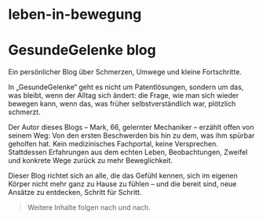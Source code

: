 # leben-in-bewegung

# GesundeGelenke blog

Ein persönlicher Blog über Schmerzen, Umwege und kleine Fortschritte.  

In „GesundeGelenke“ geht es nicht um Patentlösungen, sondern um das, was bleibt, wenn der Alltag sich ändert: die Frage, wie man sich wieder bewegen kann, wenn das, was früher selbstverständlich war, plötzlich schmerzt.

Der Autor dieses Blogs – Mark, 66, gelernter Mechaniker – erzählt offen von seinem Weg: Von den ersten Beschwerden bis hin zu dem, was ihm spürbar geholfen hat. Kein medizinisches Fachportal, keine Versprechen. Stattdessen Erfahrungen aus dem echten Leben, Beobachtungen, Zweifel und konkrete Wege zurück zu mehr Beweglichkeit.

Dieser Blog richtet sich an alle, die das Gefühl kennen, sich im eigenen Körper nicht mehr ganz zu Hause zu fühlen – und die bereit sind, neue Ansätze zu entdecken, Schritt für Schritt.

> Weitere Inhalte folgen nach und nach.
